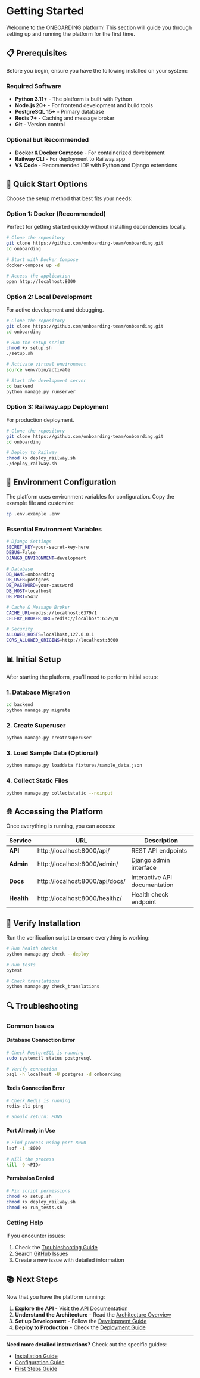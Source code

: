 # Getting Started

Welcome to the ONBOARDING platform! This section will guide you through setting up and running the platform for the first time.

## 📋 Prerequisites

Before you begin, ensure you have the following installed on your system:

### Required Software
- **Python 3.11+** - The platform is built with Python
- **Node.js 20+** - For frontend development and build tools
- **PostgreSQL 15+** - Primary database
- **Redis 7+** - Caching and message broker
- **Git** - Version control

### Optional but Recommended
- **Docker & Docker Compose** - For containerized development
- **Railway CLI** - For deployment to Railway.app
- **VS Code** - Recommended IDE with Python and Django extensions

## 🚀 Quick Start Options

Choose the setup method that best fits your needs:

### Option 1: Docker (Recommended)
Perfect for getting started quickly without installing dependencies locally.

```bash
# Clone the repository
git clone https://github.com/onboarding-team/onboarding.git
cd onboarding

# Start with Docker Compose
docker-compose up -d

# Access the application
open http://localhost:8000
```

### Option 2: Local Development
For active development and debugging.

```bash
# Clone the repository
git clone https://github.com/onboarding-team/onboarding.git
cd onboarding

# Run the setup script
chmod +x setup.sh
./setup.sh

# Activate virtual environment
source venv/bin/activate

# Start the development server
cd backend
python manage.py runserver
```

### Option 3: Railway.app Deployment
For production deployment.

```bash
# Clone the repository
git clone https://github.com/onboarding-team/onboarding.git
cd onboarding

# Deploy to Railway
chmod +x deploy_railway.sh
./deploy_railway.sh
```

## 🔧 Environment Configuration

The platform uses environment variables for configuration. Copy the example file and customize:

```bash
cp .env.example .env
```

### Essential Environment Variables

```bash
# Django Settings
SECRET_KEY=your-secret-key-here
DEBUG=False
DJANGO_ENVIRONMENT=development

# Database
DB_NAME=onboarding
DB_USER=postgres
DB_PASSWORD=your-password
DB_HOST=localhost
DB_PORT=5432

# Cache & Message Broker
CACHE_URL=redis://localhost:6379/1
CELERY_BROKER_URL=redis://localhost:6379/0

# Security
ALLOWED_HOSTS=localhost,127.0.0.1
CORS_ALLOWED_ORIGINS=http://localhost:3000
```

## 📊 Initial Setup

After starting the platform, you'll need to perform initial setup:

### 1. Database Migration
```bash
cd backend
python manage.py migrate
```

### 2. Create Superuser
```bash
python manage.py createsuperuser
```

### 3. Load Sample Data (Optional)
```bash
python manage.py loaddata fixtures/sample_data.json
```

### 4. Collect Static Files
```bash
python manage.py collectstatic --noinput
```

## 🌐 Accessing the Platform

Once everything is running, you can access:

| Service | URL | Description |
|---------|-----|-------------|
| **API** | http://localhost:8000/api/ | REST API endpoints |
| **Admin** | http://localhost:8000/admin/ | Django admin interface |
| **Docs** | http://localhost:8000/api/docs/ | Interactive API documentation |
| **Health** | http://localhost:8000/healthz/ | Health check endpoint |

## 🧪 Verify Installation

Run the verification script to ensure everything is working:

```bash
# Run health checks
python manage.py check --deploy

# Run tests
pytest

# Check translations
python manage.py check_translations
```

## 🔍 Troubleshooting

### Common Issues

#### Database Connection Error
```bash
# Check PostgreSQL is running
sudo systemctl status postgresql

# Verify connection
psql -h localhost -U postgres -d onboarding
```

#### Redis Connection Error
```bash
# Check Redis is running
redis-cli ping

# Should return: PONG
```

#### Port Already in Use
```bash
# Find process using port 8000
lsof -i :8000

# Kill the process
kill -9 <PID>
```

#### Permission Denied
```bash
# Fix script permissions
chmod +x setup.sh
chmod +x deploy_railway.sh
chmod +x run_tests.sh
```

### Getting Help

If you encounter issues:

1. Check the [Troubleshooting Guide](../deployment/troubleshooting.md)
2. Search [GitHub Issues](https://github.com/onboarding-team/onboarding/issues)
3. Create a new issue with detailed information

## 📚 Next Steps

Now that you have the platform running:

1. **Explore the API** - Visit the [API Documentation](../api/index.md)
2. **Understand the Architecture** - Read the [Architecture Overview](../architecture/index.md)
3. **Set up Development** - Follow the [Development Guide](../development/index.md)
4. **Deploy to Production** - Check the [Deployment Guide](../deployment/index.md)

---

**Need more detailed instructions?** Check out the specific guides:
- [Installation Guide](installation.md)
- [Configuration Guide](configuration.md)
- [First Steps Guide](first-steps.md)

